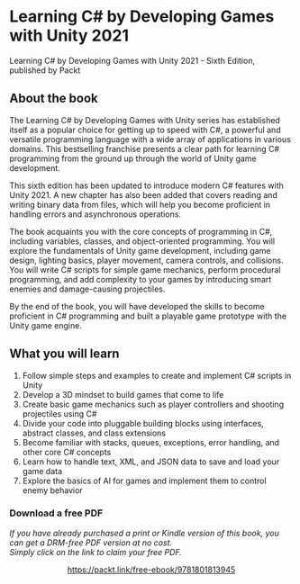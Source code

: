 # Learning C# by Developing Games with Unity 2021
Learning C# by Developing Games with Unity 2021 - Sixth Edition, published by Packt

## About the book

The Learning C# by Developing Games with Unity series has established itself as a popular choice for getting up to speed with C#, a powerful and versatile programming language with a wide array of applications in various domains. This bestselling franchise presents a clear path for learning C# programming from the ground up through the world of Unity game development.

This sixth edition has been updated to introduce modern C# features with Unity 2021. A new chapter has also been added that covers reading and writing binary data from files, which will help you become proficient in handling errors and asynchronous operations.

The book acquaints you with the core concepts of programming in C#, including variables, classes, and object-oriented programming. You will explore the fundamentals of Unity game development, including game design, lighting basics, player movement, camera controls, and collisions. You will write C# scripts for simple game mechanics, perform procedural programming, and add complexity to your games by introducing smart enemies and damage-causing projectiles.

By the end of the book, you will have developed the skills to become proficient in C# programming and built a playable game prototype with the Unity game engine.

## What you will learn

1. Follow simple steps and examples to create and implement C# scripts in Unity
2. Develop a 3D mindset to build games that come to life
3. Create basic game mechanics such as player controllers and shooting projectiles using C#
4. Divide your code into pluggable building blocks using interfaces, abstract classes, and class extensions
5. Become familiar with stacks, queues, exceptions, error handling, and other core C# concepts
6. Learn how to handle text, XML, and JSON data to save and load your game data
7. Explore the basics of AI for games and implement them to control enemy behavior
### Download a free PDF

 <i>If you have already purchased a print or Kindle version of this book, you can get a DRM-free PDF version at no cost.<br>Simply click on the link to claim your free PDF.</i>
<p align="center"> <a href="https://packt.link/free-ebook/9781801813945">https://packt.link/free-ebook/9781801813945 </a> </p>